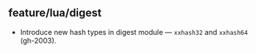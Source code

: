 ## feature/lua/digest

* Introduce new hash types in digest module — `xxhash32` and `xxhash64`
  (gh-2003).
